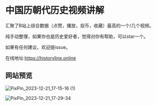 # 中国历朝代历史视频讲解

汇聚了B站上综合数据（点赞，播放，投币，收藏）最高的一个/几个视频。

纯手动整理，如果你也是历史爱好者，觉得对你有帮助，可以star一个。

如果有任何建议，欢迎提issue。

在线地址:https://historyline.online

## 网站预览

![PixPin_2023-12-21_17-15-16 (1)](https://github.com/liujuntao123/chines-history-video/assets/22583601/0f199148-ad2c-451b-b044-780d4853f9b2)



![PixPin_2023-12-21_17-29-34](https://github.com/liujuntao123/chines-history-video/assets/22583601/52a2a911-0db4-4d83-888b-985ebf66db99)
